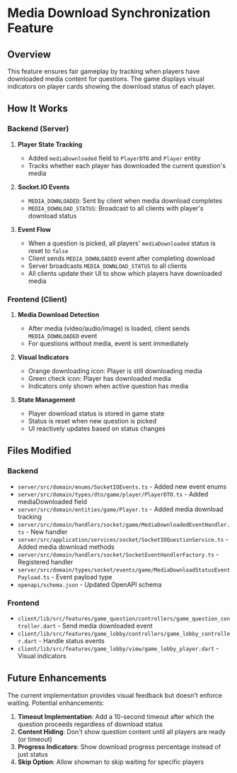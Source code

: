 # Media Download Synchronization Feature

## Overview
This feature ensures fair gameplay by tracking when players have downloaded media content for questions. The game displays visual indicators on player cards showing the download status of each player.

## How It Works

### Backend (Server)

1. **Player State Tracking**
   - Added `mediaDownloaded` field to `PlayerDTO` and `Player` entity
   - Tracks whether each player has downloaded the current question's media

2. **Socket.IO Events**
   - `MEDIA_DOWNLOADED`: Sent by client when media download completes
   - `MEDIA_DOWNLOAD_STATUS`: Broadcast to all clients with player's download status

3. **Event Flow**
   - When a question is picked, all players' `mediaDownloaded` status is reset to `false`
   - Client sends `MEDIA_DOWNLOADED` event after completing download
   - Server broadcasts `MEDIA_DOWNLOAD_STATUS` to all clients
   - All clients update their UI to show which players have downloaded media

### Frontend (Client)

1. **Media Download Detection**
   - After media (video/audio/image) is loaded, client sends `MEDIA_DOWNLOADED` event
   - For questions without media, event is sent immediately

2. **Visual Indicators**
   - Orange downloading icon: Player is still downloading media
   - Green check icon: Player has downloaded media
   - Indicators only shown when active question has media

3. **State Management**
   - Player download status is stored in game state
   - Status is reset when new question is picked
   - UI reactively updates based on status changes

## Files Modified

### Backend
- `server/src/domain/enums/SocketIOEvents.ts` - Added new event enums
- `server/src/domain/types/dto/game/player/PlayerDTO.ts` - Added mediaDownloaded field
- `server/src/domain/entities/game/Player.ts` - Added media download tracking
- `server/src/domain/handlers/socket/game/MediaDownloadedEventHandler.ts` - New handler
- `server/src/application/services/socket/SocketIOQuestionService.ts` - Added media download methods
- `server/src/domain/handlers/socket/SocketEventHandlerFactory.ts` - Registered handler
- `server/src/domain/types/socket/events/game/MediaDownloadStatusEventPayload.ts` - Event payload type
- `openapi/schema.json` - Updated OpenAPI schema

### Frontend
- `client/lib/src/features/game_question/controllers/game_question_controller.dart` - Send media downloaded event
- `client/lib/src/features/game_lobby/controllers/game_lobby_controller.dart` - Handle status events
- `client/lib/src/features/game_lobby/view/game_lobby_player.dart` - Visual indicators

## Future Enhancements

The current implementation provides visual feedback but doesn't enforce waiting. Potential enhancements:

1. **Timeout Implementation**: Add a 10-second timeout after which the question proceeds regardless of download status
2. **Content Hiding**: Don't show question content until all players are ready (or timeout)
3. **Progress Indicators**: Show download progress percentage instead of just status
4. **Skip Option**: Allow showman to skip waiting for specific players
